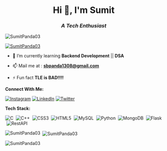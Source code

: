 <h1 align="center">Hi 👋, I'm Sumit</h1>
<h3 align="center"><i>A Tech Enthusiast</i></h3>

<p align="left"> <img src="https://komarev.com/ghpvc/?username=SumitPanda03&label=Profile%20views&color=0e75b6&style=flat" alt="SumitPanda03" /> </p>

<p align="left"> <a href="https://github.com/ryo-ma/github-profile-trophy"><img src="https://github-profile-trophy.vercel.app/?username=SumitPanda03" alt="SumitPanda03" /></a> </p>

- 🌱 I’m currently learning **Backend Development** || **DSA**

- 📫 Mail me at : **sbpanda1308@gmail.com**

- ⚡ Fun fact **TLE is BAD!!!!**

**Connect With Me:** 

[![Instagram](https://img.shields.io/badge/Instagram-%23E4405F.svg?logo=Instagram&logoColor=white)](https://instagram.com/_sumit_panda_?igshid=MzNlNGNkZWQ4Mg==) [![LinkedIn](https://img.shields.io/badge/LinkedIn-%230077B5.svg?logo=linkedin&logoColor=white)](https://www.linkedin.com/in/sumit-panda-50ba2b224/)  [![Twitter](https://img.shields.io/badge/Twitter-%231DA1F2.svg?logo=Twitter&logoColor=white)](https://twitter.com/Sumit_Panda_?t=k2wTuxhEt6MGjxIGQulTZg&s=08)


**Tech Stack:**

![C](https://img.shields.io/badge/c-%2300599C.svg?style=for-the-badge&logo=c&logoColor=white) &nbsp;![C++](https://img.shields.io/badge/c++-%2300599C.svg?style=for-the-badge&logo=c%2B%2B&logoColor=white) &nbsp;![CSS3](https://img.shields.io/badge/css3-%231572B6.svg?style=for-the-badge&logo=css3&logoColor=white) &nbsp;![HTML5](https://img.shields.io/badge/html5-%23E34F26.svg?style=for-the-badge&logo=html5&logoColor=white) &nbsp;![MySQL](https://img.shields.io/badge/mysql-6DA55F?style=for-the-badge&logo=mysql&logoColor=white) &nbsp;![Python](https://img.shields.io/badge/python-%2300599C.svg?style=for-the-badge&logo=python&logoColor=white) &nbsp;![MongoDB](https://img.shields.io/badge/MongoDB-%296FF00.svg?style=for-the-badge&logo=MongoDB&logoColor=white) &nbsp;![Flask](https://img.shields.io/badge/Flask-C0C0C0.svg?style=for-the-badge&logo=Flask&logoColor=white) &nbsp;![RestAPI](https://img.shields.io/badge/RestAPI-dc143c.svg?style=for-the-badge&logo=RestAPI&logoColor=white) &nbsp;


<p><img align="left" src="https://github-readme-stats.vercel.app/api/top-langs?username=SumitPanda03&show_icons=true&locale=en&layout=compact" alt="SumitPanda03" /></p>

<p>&nbsp;<img align="center" src="https://github-readme-stats.vercel.app/api?username=SumitPanda03&show_icons=true&locale=en" alt="SumitPanda03" /></p>

<p><img align="center" src="https://github-readme-streak-stats.herokuapp.com/?user=SumitPanda03&" alt="SumitPanda03" /></p>
